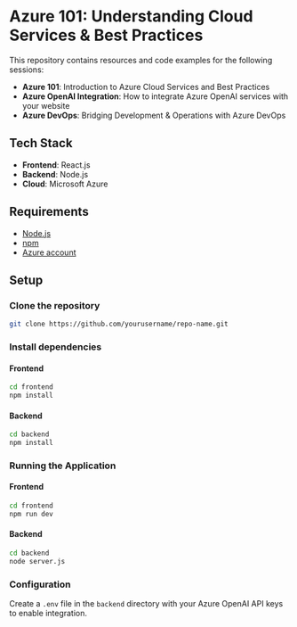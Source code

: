 # Azure 101: Understanding Cloud Services & Best Practices

This repository contains resources and code examples for the following sessions:

- **Azure 101**: Introduction to Azure Cloud Services and Best Practices
- **Azure OpenAI Integration**: How to integrate Azure OpenAI services with your website
- **Azure DevOps**: Bridging Development & Operations with Azure DevOps

## Tech Stack

- **Frontend**: React.js
- **Backend**: Node.js
- **Cloud**: Microsoft Azure

## Requirements

- [Node.js](https://nodejs.org/)
- [npm](https://www.npmjs.com/)
- [Azure account](https://azure.microsoft.com/)

## Setup

### Clone the repository

```bash
git clone https://github.com/yourusername/repo-name.git
```

### Install dependencies

#### Frontend

```bash
cd frontend
npm install
```

#### Backend

```bash
cd backend
npm install
```

### Running the Application

#### Frontend

```bash
cd frontend
npm run dev
```

#### Backend

```bash
cd backend
node server.js
```

### Configuration

Create a `.env` file in the `backend` directory with your Azure OpenAI API keys to enable integration.
